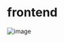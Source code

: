 # frontend

![image](https://github.com/junxian428/VueJS_Frontend_WebSocket_FetchDataFrom_Serverless_AWS_WebSocket_API_RDS_MYSQL_DemoProject/assets/58724748/6e8ef365-a004-44b6-9375-6b7b44812450)
